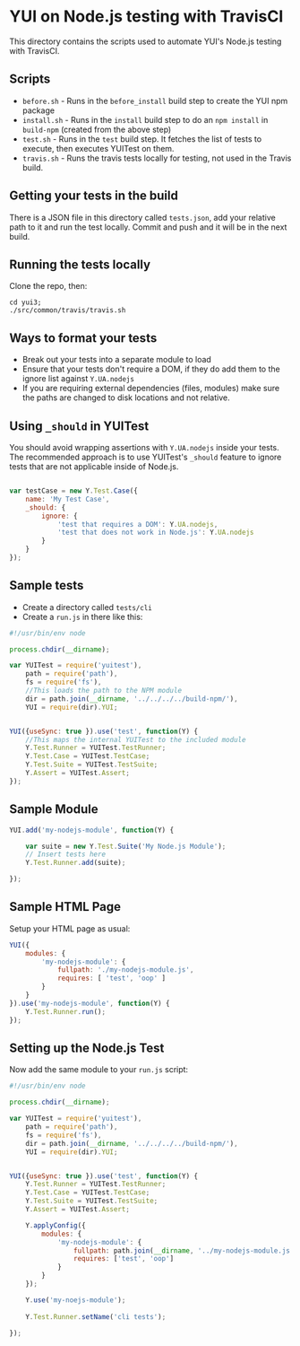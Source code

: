 YUI on Node.js testing with TravisCI
====================================

This directory contains the scripts used to automate YUI's Node.js testing with TravisCI.

Scripts
-------

   * `before.sh` - Runs in the `before_install` build step to create the YUI npm package
   * `install.sh` - Runs in the `install` build step to do an `npm install` in `build-npm` (created from the above step)
   * `test.sh` - Runs in the `test` build step. It fetches the list of tests to execute, then executes YUITest on them.
   * `travis.sh` - Runs the travis tests locally for testing, not used in the Travis build.

Getting your tests in the build
-------------------------------

There is a JSON file in this directory called `tests.json`, add your relative path to it and run the
test locally. Commit and push and it will be in the next build.


Running the tests locally
-------------------------

Clone the repo, then:

    cd yui3;
    ./src/common/travis/travis.sh


Ways to format your tests
-------------------------

   * Break out your tests into a separate module to load
   * Ensure that your tests don't require a DOM, if they do add them to the ignore list against `Y.UA.nodejs`
   * If you are requiring external dependencies (files, modules) make sure the paths are changed to disk locations and not relative.

Using `_should` in YUITest
--------------------------

You should avoid wrapping assertions with `Y.UA.nodejs` inside your tests. The recommended approach is
to use YUITest's `_should` feature to ignore tests that are not applicable inside of Node.js.

```javascript

var testCase = new Y.Test.Case({
    name: 'My Test Case',
    _should: {
        ignore: {
            'test that requires a DOM': Y.UA.nodejs,
            'test that does not work in Node.js': Y.UA.nodejs
        }
    }
});

```

Sample tests
------------

   * Create a directory called `tests/cli`
   * Create a `run.js` in there like this:


```javascript
#!/usr/bin/env node

process.chdir(__dirname);

var YUITest = require('yuitest'),
    path = require('path'),
    fs = require('fs'),
    //This loads the path to the NPM module
    dir = path.join(__dirname, '../../../../build-npm/'),
    YUI = require(dir).YUI;


YUI({useSync: true }).use('test', function(Y) {
    //This maps the internal YUITest to the included module
    Y.Test.Runner = YUITest.TestRunner;
    Y.Test.Case = YUITest.TestCase;
    Y.Test.Suite = YUITest.TestSuite;
    Y.Assert = YUITest.Assert;
});
```

Sample Module
-------------

```javascript
YUI.add('my-nodejs-module', function(Y) {

    var suite = new Y.Test.Suite('My Node.js Module');
    // Insert tests here
    Y.Test.Runner.add(suite);

});
```

Sample HTML Page
----------------

Setup your HTML page as usual:

```javascript
YUI({
    modules: {
        'my-nodejs-module': {
            fullpath: './my-nodejs-module.js',
            requires: [ 'test', 'oop' ]
        }
    }
}).use('my-nodejs-module', function(Y) {
    Y.Test.Runner.run();
});
```

Setting up the Node.js Test
---------------------------

Now add the same module to your `run.js` script:

```javascript
#!/usr/bin/env node

process.chdir(__dirname);

var YUITest = require('yuitest'),
    path = require('path'),
    fs = require('fs'),
    dir = path.join(__dirname, '../../../../build-npm/'),
    YUI = require(dir).YUI;


YUI({useSync: true }).use('test', function(Y) {
    Y.Test.Runner = YUITest.TestRunner;
    Y.Test.Case = YUITest.TestCase;
    Y.Test.Suite = YUITest.TestSuite;
    Y.Assert = YUITest.Assert;

    Y.applyConfig({
        modules: {
            'my-nodejs-module': {
                fullpath: path.join(__dirname, '../my-nodejs-module.js'),
                requires: ['test', 'oop']
            }
        }
    });

    Y.use('my-noejs-module');
    
    Y.Test.Runner.setName('cli tests');
    
});
```
